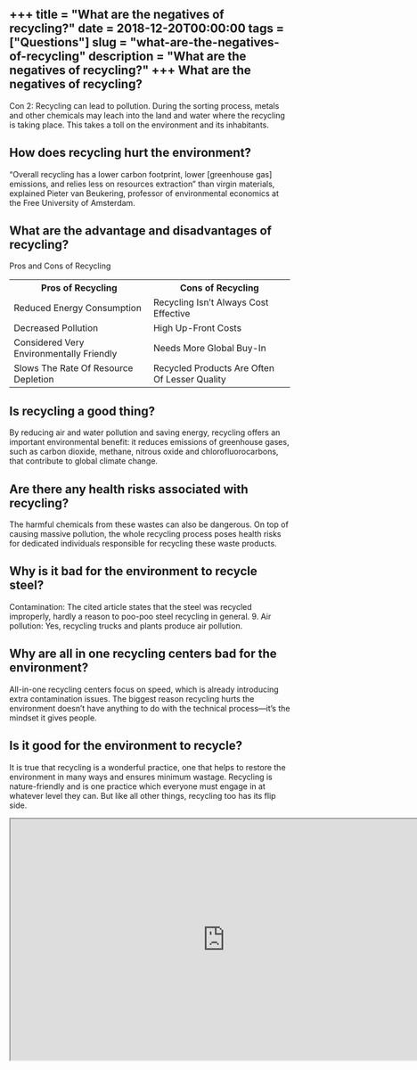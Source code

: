 +++
title = "What are the negatives of recycling?"
date = 2018-12-20T00:00:00
tags = ["Questions"]
slug = "what-are-the-negatives-of-recycling"
description = "What are the negatives of recycling?"
+++
What are the negatives of recycling?
------------------------------------

Con 2: Recycling can lead to pollution. During the sorting process, metals and other chemicals may leach into the land and water where the recycling is taking place. This takes a toll on the environment and its inhabitants.

How does recycling hurt the environment?
----------------------------------------

“Overall recycling has a lower carbon footprint, lower \[greenhouse gas\] emissions, and relies less on resources extraction” than virgin materials, explained Pieter van Beukering, professor of environmental economics at the Free University of Amsterdam.

What are the advantage and disadvantages of recycling?
------------------------------------------------------

Pros and Cons of Recycling

<table><tr><th>Pros of Recycling</th><th>Cons of Recycling</th></tr><tr><td>Reduced Energy Consumption</td><td>Recycling Isn’t Always Cost Effective</td></tr><tr><td>Decreased Pollution</td><td>High Up-Front Costs</td></tr><tr><td>Considered Very Environmentally Friendly</td><td>Needs More Global Buy-In</td></tr><tr><td>Slows The Rate Of Resource Depletion</td><td>Recycled Products Are Often Of Lesser Quality</td></tr></table>

Is recycling a good thing?
--------------------------

By reducing air and water pollution and saving energy, recycling offers an important environmental benefit: it reduces emissions of greenhouse gases, such as carbon dioxide, methane, nitrous oxide and chlorofluorocarbons, that contribute to global climate change.

Are there any health risks associated with recycling?
-----------------------------------------------------

The harmful chemicals from these wastes can also be dangerous. On top of causing massive pollution, the whole recycling process poses health risks for dedicated individuals responsible for recycling these waste products.

Why is it bad for the environment to recycle steel?
---------------------------------------------------

Contamination: The cited article states that the steel was recycled improperly, hardly a reason to poo-poo steel recycling in general. 9. Air pollution: Yes, recycling trucks and plants produce air pollution.

Why are all in one recycling centers bad for the environment?
-------------------------------------------------------------

All-in-one recycling centers focus on speed, which is already introducing extra contamination issues. The biggest reason recycling hurts the environment doesn’t have anything to do with the technical process—it’s the mindset it gives people.

Is it good for the environment to recycle?
------------------------------------------

It is true that recycling is a wonderful practice, one that helps to restore the environment in many ways and ensures minimum wastage. Recycling is nature-friendly and is one practice which everyone must engage in at whatever level they can. But like all other things, recycling too has its flip side.

<iframe allow="accelerometer; autoplay; clipboard-write; encrypted-media; gyroscope; picture-in-picture" allowfullscreen="" class="__youtube_prefs__  epyt-is-override  no-lazyload" data-no-lazy="1" data-origheight="433" data-origwidth="770" data-skipgform_ajax_framebjll="" height="433" id="_ytid_71443" loading="lazy" src="https://www.youtube.com/embed/L6S63VXfqMw?enablejsapi=1&autoplay=0&cc_load_policy=0&cc_lang_pref=&iv_load_policy=1&loop=0&modestbranding=0&rel=1&fs=1&playsinline=0&autohide=2&theme=dark&color=red&controls=1&" title="YouTube player" width="770"></iframe>